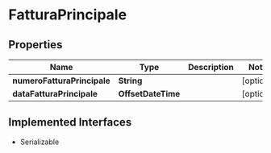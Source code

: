 

# FatturaPrincipale


## Properties

| Name | Type | Description | Notes |
|------------ | ------------- | ------------- | -------------|
|**numeroFatturaPrincipale** | **String** |  |  [optional] |
|**dataFatturaPrincipale** | **OffsetDateTime** |  |  [optional] |


## Implemented Interfaces

* Serializable


